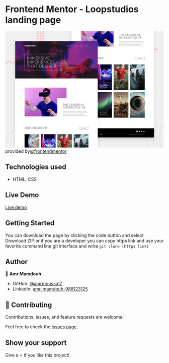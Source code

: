 # Frontend Mentor - Loopstudios landing page

![Design preview for the Loopstudios landing page coding challenge](./design/desktop-preview.jpg) provided by[@frontendmentor](https://www.frontendmentor.io/)

## Technologies used

- HTML, CSS

## Live Demo

[Live demo](https://loopstudios-landing-80ad4a.netlify.app/)

## Getting Started

You can download the page by clicking the code button and select Download ZIP or if you are a developer you can copy https link and use your favorite command line git interface and write `git clone [https link] `

## Author

👤 **Amr Mamdouh**

- GitHub: [@amrmoussa17](https://github.com/amrmoussa17)
- LinkedIn: [amr-mamdouh-988123125](https://www.linkedin.com/in/amr-mamdouh-988123125)

## 🤝 Contributing

Contributions, issues, and feature requests are welcome!

Feel free to check the [issues page](../../issues/).

## Show your support

Give a ⭐️ if you like this project!
